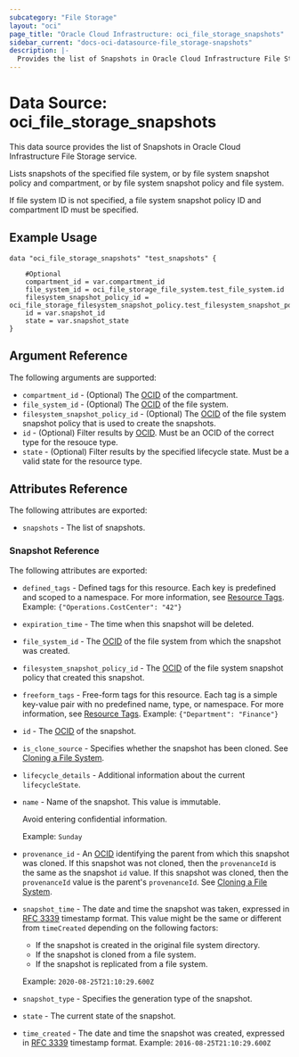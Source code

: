 ```yaml
---
subcategory: "File Storage"
layout: "oci"
page_title: "Oracle Cloud Infrastructure: oci_file_storage_snapshots"
sidebar_current: "docs-oci-datasource-file_storage-snapshots"
description: |-
  Provides the list of Snapshots in Oracle Cloud Infrastructure File Storage service
---
```


# Data Source: oci_file_storage_snapshots
This data source provides the list of Snapshots in Oracle Cloud Infrastructure File Storage service.

Lists snapshots of the specified file system, or by file system snapshot policy and compartment,
or by file system snapshot policy and file system.

If file system ID is not specified, a file system snapshot policy ID and compartment ID must be specified.


## Example Usage

```hcl
data "oci_file_storage_snapshots" "test_snapshots" {

	#Optional
	compartment_id = var.compartment_id
	file_system_id = oci_file_storage_file_system.test_file_system.id
	filesystem_snapshot_policy_id = oci_file_storage_filesystem_snapshot_policy.test_filesystem_snapshot_policy.id
	id = var.snapshot_id
	state = var.snapshot_state
}
```

## Argument Reference

The following arguments are supported:

* `compartment_id` - (Optional) The [OCID](https://docs.cloud.oracle.com/iaas/Content/General/Concepts/identifiers.htm) of the compartment.
* `file_system_id` - (Optional) The [OCID](https://docs.cloud.oracle.com/iaas/Content/General/Concepts/identifiers.htm) of the file system.
* `filesystem_snapshot_policy_id` - (Optional) The [OCID](https://docs.cloud.oracle.com/iaas/Content/General/Concepts/identifiers.htm) of the file system snapshot policy that is used to create the snapshots. 
* `id` - (Optional) Filter results by [OCID](https://docs.cloud.oracle.com/iaas/Content/General/Concepts/identifiers.htm). Must be an OCID of the correct type for the resouce type. 
* `state` - (Optional) Filter results by the specified lifecycle state. Must be a valid state for the resource type. 


## Attributes Reference

The following attributes are exported:

* `snapshots` - The list of snapshots.

### Snapshot Reference

The following attributes are exported:

* `defined_tags` - Defined tags for this resource. Each key is predefined and scoped to a namespace. For more information, see [Resource Tags](https://docs.cloud.oracle.com/iaas/Content/General/Concepts/resourcetags.htm). Example: `{"Operations.CostCenter": "42"}` 
* `expiration_time` - The time when this snapshot will be deleted.
* `file_system_id` - The [OCID](https://docs.cloud.oracle.com/iaas/Content/General/Concepts/identifiers.htm) of the file system from which the snapshot was created. 
* `filesystem_snapshot_policy_id` - The [OCID](https://docs.cloud.oracle.com/iaas/Content/General/Concepts/identifiers.htm) of the file system snapshot policy that created this snapshot. 
* `freeform_tags` - Free-form tags for this resource. Each tag is a simple key-value pair with no predefined name, type, or namespace. For more information, see [Resource Tags](https://docs.cloud.oracle.com/iaas/Content/General/Concepts/resourcetags.htm). Example: `{"Department": "Finance"}` 
* `id` - The [OCID](https://docs.cloud.oracle.com/iaas/Content/General/Concepts/identifiers.htm) of the snapshot.
* `is_clone_source` - Specifies whether the snapshot has been cloned. See [Cloning a File System](https://docs.cloud.oracle.com/iaas/Content/File/Tasks/cloningFS.htm). 
* `lifecycle_details` - Additional information about the current `lifecycleState`.
* `name` - Name of the snapshot. This value is immutable.

	Avoid entering confidential information.

	Example: `Sunday` 
* `provenance_id` - An [OCID](https://docs.cloud.oracle.com/iaas/Content/General/Concepts/identifiers.htm) identifying the parent from which this snapshot was cloned. If this snapshot was not cloned, then the `provenanceId` is the same as the snapshot `id` value. If this snapshot was cloned, then the `provenanceId` value is the parent's `provenanceId`. See [Cloning a File System](https://docs.cloud.oracle.com/iaas/Content/File/Tasks/cloningFS.htm). 
* `snapshot_time` - The date and time the snapshot was taken, expressed in [RFC 3339](https://tools.ietf.org/rfc/rfc3339) timestamp format. This value might be the same or different from `timeCreated` depending on the following factors:
	* If the snapshot is created in the original file system directory.
	* If the snapshot is cloned from a file system.
	* If the snapshot is replicated from a file system.

	Example: `2020-08-25T21:10:29.600Z` 
* `snapshot_type` - Specifies the generation type of the snapshot. 
* `state` - The current state of the snapshot.
* `time_created` - The date and time the snapshot was created, expressed in [RFC 3339](https://tools.ietf.org/rfc/rfc3339) timestamp format.  Example: `2016-08-25T21:10:29.600Z` 

